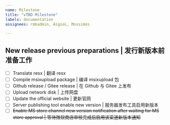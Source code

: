 ```yaml
---
name: Milestone
title: "vTBD Milestone"
labels: documentation 
assignees: rmbadmin, AigioL, Mossimos

---
```


## New release previous preparations | 发行新版本前准备工作
- [ ] Translate resx | 翻译 resx
- [ ] Compile msixupload  package | 编译 msixupload 包
- [ ] Github release / Gitee release | 在 Github 与 Gitee 上发布
- [ ] Upload network disk | 上传网盘
- [ ] Update the official website | 更新官网
- [ ] Server publishing tool enable new version | 服务器发布工具启用新版本
- [ ] ~~Enable MS store channel new version notification after waiting for MS store approval | 等待微软商店审核完成后启用该渠道新版本通知~~